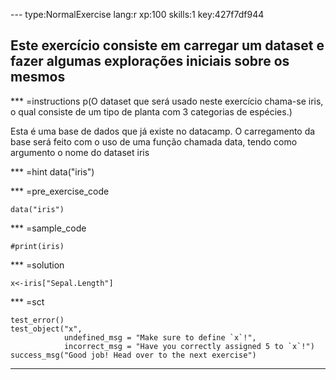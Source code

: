 
--- type:NormalExercise lang:r xp:100 skills:1 key:427f7df944
## Este exercício consiste em carregar um dataset e fazer algumas explorações iniciais sobre os mesmos


*** =instructions
p(O dataset que será usado neste exercício chama-se iris, o qual consiste de um tipo de planta com 3 categorias de espécies.)

Esta é uma base de dados que já existe no datacamp. O carregamento da base será feito com o uso de uma função chamada data, tendo como argumento o nome do dataset iris

*** =hint
data("iris")

*** =pre_exercise_code
```{r}
data("iris")

```

*** =sample_code
```{r}
#print(iris)
```

*** =solution
```{r}
x<-iris["Sepal.Length"]
```

*** =sct
```{r}
test_error()
test_object("x",
            undefined_msg = "Make sure to define `x`!",
            incorrect_msg = "Have you correctly assigned 5 to `x`!")
success_msg("Good job! Head over to the next exercise")

```
---